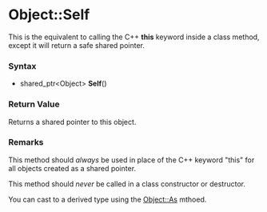 # Object::Self
This is the equivalent to calling the C++ **this** keyword inside a class method, except it will return a safe shared pointer.

### Syntax
- shared_ptr<Object\> **Self**()

### Return Value
Returns a shared pointer to this object.

### Remarks
This method should *always* be used in place of the C++ keyword "this" for all objects created as a shared pointer.

This method should *never* be called in a class constructor or destructor.

You can cast to a derived type using the [Object::As](Object_As.md) mthoed.
